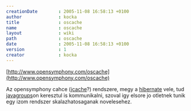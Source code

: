 ```yaml
---
creationDate        : 2005-11-08 16:58:13 +0100 
author              : kocka 
title               : oscache 
name                : oscache 
layout              : wiki 
path                : oscache 
date                : 2005-11-08 16:58:13 +0100 
version             : 1 
creator             : kocka 
---
```

[http://www.opensymphony.com/oscache](http://www.opensymphony.com/oscache)

Az opensymphony cahce ([jcache](JCache.html)?) rendszere, megy a [hibernate](Hibernate.html) vele, tud [javagroups](Missing.html)on keresztul is kommunikalni, szoval igy elsore jo otletnek tunik egy izom rendszer skalazhatosaganak novelesehez.
